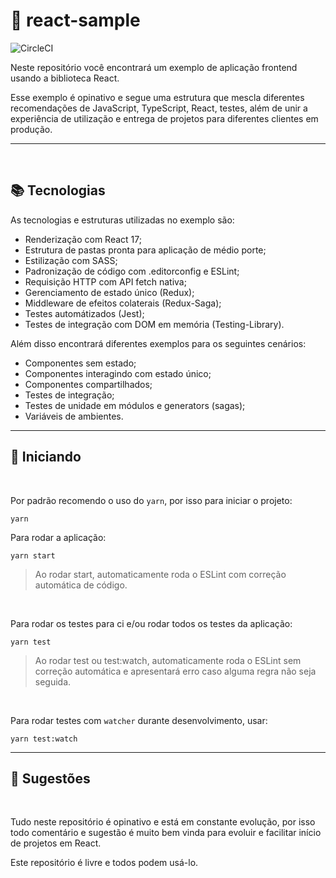 # 🤖 react-sample
![CircleCI](https://circleci.com/gh/vitorspadacio/react-sample.svg?style=shield)

Neste repositório você encontrará um exemplo de aplicação frontend usando a biblioteca React.

Esse exemplo é opinativo e segue uma estrutura que mescla diferentes recomendações de JavaScript, TypeScript, React, testes, além de unir a experiência de utilização e entrega de projetos para diferentes clientes em produção.

---

<br/>

## 📚 Tecnologias

As tecnologias e estruturas utilizadas no exemplo são:
- Renderização com React 17;
- Estrutura de pastas pronta para aplicação de médio porte;
- Estilização com SASS;
- Padronização de código com .editorconfig e ESLint;
- Requisição HTTP com API fetch nativa;
- Gerenciamento de estado único (Redux);
- Middleware de efeitos colaterais (Redux-Saga);
- Testes automátizados (Jest);
- Testes de integração com DOM em memória (Testing-Library).

Além disso encontrará diferentes exemplos para os seguintes cenários:
- Componentes sem estado;
- Componentes interagindo com estado único;
- Componentes compartilhados;
- Testes de integração;
- Testes de unidade em módulos e generators (sagas);
- Variáveis de ambientes.

---

## 🚀 Iniciando

<br/>

Por padrão recomendo o uso do ``yarn``, por isso para iniciar o projeto:
```
yarn
```

Para rodar a aplicação:
```
yarn start
```
> Ao rodar start, automaticamente roda o ESLint com correção automática de código.

<br/>

Para rodar os testes para ci e/ou rodar todos os testes da aplicação:
```
yarn test
```
> Ao rodar test ou test:watch, automaticamente roda o ESLint sem correção automática e apresentará erro caso alguma regra não seja seguida.

<br/>

Para rodar testes com `watcher` durante desenvolvimento, usar:
```
yarn test:watch
```

---

## 🦝 Sugestões

<br/>

Tudo neste repositório é opinativo e está em constante evolução, por isso todo comentário e sugestão é muito bem vinda para evoluir e facilitar início de projetos em React.

Este repositório é livre e todos podem usá-lo.
